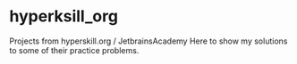 # hyperksill_org
Projects from hyperskill.org / JetbrainsAcademy
Here to show my solutions to some of their practice problems.
